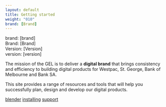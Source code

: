 ```yaml
---
layout: default
title: Getting started
weight: "010"
brand: [Brand]
---
```



brand: [brand]<br>
Brand: [Brand]<br>
Version: [Version]<br>
version: [version]<br>

The mission of the GEL is to deliver a **digital brand** that brings consistency and efficiency to building digital products for Westpac,
St. George, Bank of Melbourne and Bank SA.

This site provides a range of resources and tools that will help you successfully plan, design and develop our digital products.

[blender](getting-started/blender)
[installing](getting-started/installing)
[support](getting-started/support)
